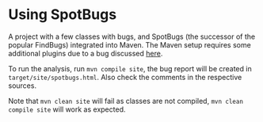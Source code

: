 # Using SpotBugs

A project with a few classes with bugs, and SpotBugs (the successor of the popular FindBugs) integrated into Maven. The Maven setup requires some additional plugins due to a bug discussed [here](https://stackoverflow.com/questions/51091539/maven-site-plugins-3-3-java-lang-classnotfoundexception-org-apache-maven-doxia). 

To run the analysis, run `mvn compile site`, the bug report will be created in `target/site/spotbugs.html`.
Also check the comments in the respective sources. 

Note that `mvn clean site` will fail as classes are not compiled, `mvn clean compile site` will work  as expected.